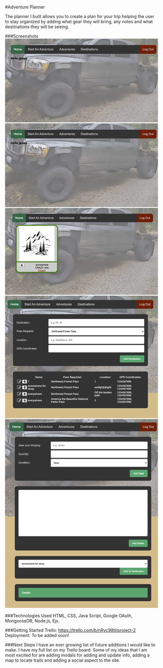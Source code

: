 
#Adventure Planner

The planner I built allows you to create a plan for your trip helping the user to stay organized by adding what gear they will bring, any notes and what destinations they will be seeing.

###Screenshots
![pic1](pic2.png)
![pic2](pic2.png)
![pic3](pic3.png)
![pic4](pic4.png)
![pic5](pic5.png)

###Technologies Used
HTML, CSS, Java Script, Google OAuth, MongooseDB, Node.js, Ejs.

###Getting Started
Trello: https://trello.com/b/nRyc98tl/project-2
Deployment: To be added soon!

###Next Steps
I have an ever growing list of future additions I would like to make. I have my full list on my Trello board. Some of my ideas that I am most excited for are adding modals for adding and update info, adding a map to locate trails and adding a social aspect to the site.